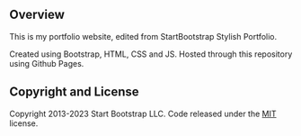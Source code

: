 ## Overview

This is my portfolio website, edited from StartBootstrap Stylish Portfolio. 

Created using Bootstrap, HTML, CSS and JS. Hosted through this repository using Github Pages.

## Copyright and License

Copyright 2013-2023 Start Bootstrap LLC. Code released under the [MIT](https://github.com/StartBootstrap/startbootstrap-stylish-portfolio/blob/master/LICENSE) license.

